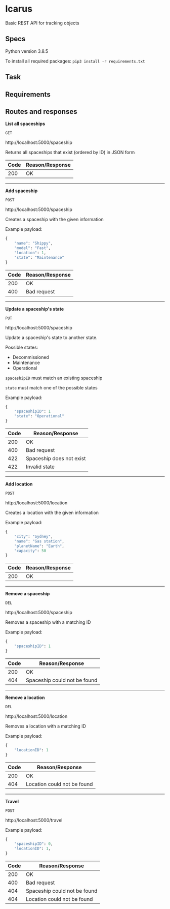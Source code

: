 # Icarus
Basic REST API for tracking objects

## Specs
Python version 3.8.5

To install all required packages: `pip3 install -r requirements.txt`

## Task


## Requirements


## Routes and responses

**List all spaceships**

`GET`

http://localhost:5000/spaceship

Returns all spaceships that exist (ordered by ID) in JSON form

| Code |        Reason/Response          |
|------| --------------------------------|
| 200  | OK                              |
---

**Add spaceship**

`POST`

http://localhost:5000/spaceship

Creates a spaceship with the given information

Example payload:
```python
{
    "name": "Shippy",
    "model": "Fast",
    "location": 1,
    "state": "Maintenance"
}
```

| Code |        Reason/Response          |
|------| --------------------------------|
| 200  | OK                              |
| 400  | Bad request                     |

---

**Update a spaceship's state**

`PUT`

http://localhost:5000/spaceship

Update a spaceship's state to another state.

Possible states:
* Decommissioned
* Maintenance
* Operational

`spaceshipID` must match an existing spaceship

`state` must match one of the possible states

Example payload:
```python
{
    "spaceshipID": 1
    "state": "Operational"
}
```

| Code |        Reason/Response          |
|------| --------------------------------|
| 200  | OK                              |
| 400  | Bad request                     |
| 422  | Spaceship does not exist        |
| 422  | Invalid state                   |

---

**Add location**

`POST`

http://localhost:5000/location

Creates a location with the given information

Example payload:
```python
{
    "city": "Sydney",
    "name": "Gas station",
    "planetName": "Earth",
    "capacity": 50
}
```

| Code |        Reason/Response          |
|------| --------------------------------|
| 200  | OK                              |

---

**Remove a spaceship**

`DEL`

http://localhost:5000/spaceship

Removes a spaceship with a matching ID

Example payload:
```python
{
    "spaceshipID": 1
}
```

| Code |        Reason/Response          |
|------| --------------------------------|
| 200  | OK                              |
| 404  | Spaceship could not be found    |

---

**Remove a location**

`DEL`

http://localhost:5000/location

Removes a location with a matching ID

Example payload:
```python
{
    "locationID": 1
}
```

| Code |        Reason/Response          |
|------| --------------------------------|
| 200  | OK                              |
| 404  | Location could not be found     |

---

**Travel**

`POST`

http://localhost:5000/travel


Example payload:
```python
{
    "spaceshipID": 0,
    "locationID": 1,
}
```

| Code |        Reason/Response          |
|------| --------------------------------|
| 200  | OK                              |
| 400  | Bad request                     |
| 404  | Spaceship could not be found    |
| 404  | Location could not be found     |

